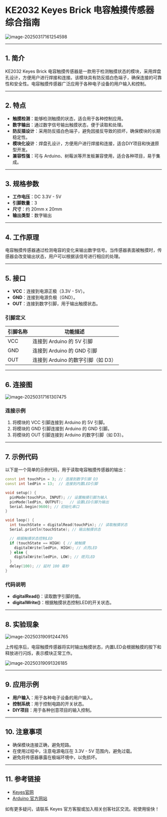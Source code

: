 # KE2032 Keyes Brick 电容触摸传感器综合指南

![image-20250317161254598](media/image-20250317161254598.png)

---

## 1. 简介
KE2032 Keyes Brick 电容触摸传感器是一款用于检测触摸状态的模块，采用焊盘孔设计，方便用户进行焊接和连接。该模块具有防反插白色端子，确保连接的可靠性和安全性。电容触摸传感器广泛应用于各种电子设备的用户输入和控制。

---

## 2. 特点
- **触摸检测**：能够检测触摸的状态，适合用于各种控制应用。
- **数字输出**：通过数字信号输出触摸状态，便于读取和处理。
- **防反插设计**：采用防反插白色端子，避免因接反导致的损坏，确保模块的长期稳定性。
- **模块化设计**：焊盘孔设计，方便用户进行焊接和连接，适合DIY项目和快速原型开发。
- **兼容性强**：可与 Arduino、树莓派等开发板兼容使用，适合各种项目，易于集成。

---

## 3. 规格参数
- **工作电压**：DC 3.3V - 5V  
- **引脚数量**：3  
- **尺寸**：约 20mm x 20mm  
- **输出类型**：数字输出  

---

## 4. 工作原理
电容触摸传感器通过检测电容的变化来输出数字信号。当传感器表面被触摸时，传感器会改变输出状态，用户可以根据该信号进行相应的处理。

---

## 5. 接口
- **VCC**：连接到电源正极（3.3V - 5V）。
- **GND**：连接到电源负极（GND）。
- **OUT**：连接到数字引脚，用于输出触摸状态。

### 引脚定义
| 引脚名称 | 功能描述                     |
|----------|------------------------------|
| VCC      | 连接到 Arduino 的 5V 引脚   |
| GND      | 连接到 Arduino 的 GND 引脚  |
| OUT      | 连接到 Arduino 的数字引脚（如 D3） |

---

## 6. 连接图
![image-20250317161307475](media/image-20250317161307475.png)

### 连接示例
1. 将模块的 VCC 引脚连接到 Arduino 的 5V 引脚。
2. 将模块的 GND 引脚连接到 Arduino 的 GND 引脚。
3. 将模块的 OUT 引脚连接到 Arduino 的数字引脚（如 D3）。

---

## 7. 示例代码
以下是一个简单的示例代码，用于读取电容触摸传感器的输出：
```cpp
const int touchPin = 3; // 连接到数字引脚 D3
const int ledPin = 13;  // 连接到内置LED引脚

void setup() {
  pinMode(touchPin, INPUT); // 设置触摸引脚为输入
  pinMode(ledPin, OUTPUT);   // 设置LED引脚为输出
  Serial.begin(9600); // 初始化串口
}

void loop() {
  int touchState = digitalRead(touchPin); // 读取触摸状态
  Serial.println(touchState); // 输出触摸状态

  // 根据触摸状态控制LED
  if (touchState == HIGH) { // 被触摸
    digitalWrite(ledPin, HIGH); // 点亮LED
  } else {
    digitalWrite(ledPin, LOW); // 熄灭LED
  }
  delay(100); // 延时 100 毫秒
}
```

### 代码说明
- **digitalRead()**：读取数字引脚的值。
- **digitalWrite()**：根据触摸状态控制LED的开关状态。

---

## 8. 实验现象
![image-20250319091244765](media/image-20250319091244765.png)

上传程序后，电容触摸传感器将实时输出触摸状态，内置LED会根据触摸的按下和释放进行闪烁，表示模块正常工作。

![image-20250319091326185](media/image-20250319091326185.png)

---

## 9. 应用示例
- **用户输入**：用于各种电子设备的用户输入。
- **控制系统**：用于控制电路的开关状态。
- **DIY项目**：用于各种创意项目的输入控制。

---

## 10. 注意事项
- 确保模块连接正确，避免短路。
- 在使用过程中，注意电源电压在 3.3V - 5V 范围内，避免过载。
- 避免将传感器暴露在极端环境中，以免损坏。

---

## 11. 参考链接
- [Keyes官网](http://www.keyes-robot.com/)
- [Arduino 官方网站](https://www.arduino.cc)  

如有更多疑问，请联系 Keyes 官方客服或加入相关创客社区交流。祝使用愉快！
